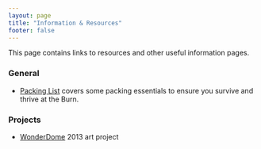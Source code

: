 ```yaml
---
layout: page
title: "Information & Resources"
footer: false
---
```

This page contains links to resources and other useful information pages.

### General
* [Packing List](info/packing-list) covers some packing essentials to ensure you survive and thrive at the Burn.

### Projects
* [WonderDome](info/wonderdome) 2013 art project
